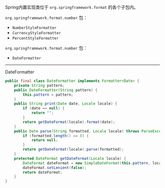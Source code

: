 Spring内置实现类位于 `org.springframework.format` 的各个子包内。

`org.springframework.format.number` 包：
- `NumberStyleFormatter`
- `CurrencyStyleFormatter`
- `PercentStyleFormatter`

`org.springframework.format.number` 包：
- `DateFormatter`

-- --
DateFormatter

```java
public final class DateFormatter implements Formatter<Date> {   
	private String pattern;   
	public DateFormatter(String pattern) {   
		this.pattern = pattern;
	}
	public String print(Date date, Locale locale) {
		if (date == null) {  
			return ""; 
		}
		return getDateFormat(locale).format(date); 
	}
	public Date parse(String formatted, Locale locale) throws ParseException {
		if (formatted.length() == 0) {
			return null;
		}  
		return getDateFormat(locale).parse(formatted);
	}  
	protected DateFormat getDateFormat(Locale locale) {
		DateFormat dateFormat = new SimpleDateFormat(this.pattern, locale);   
		dateFormat.setLenient(false);  
		return dateFormat;
	}
}
```